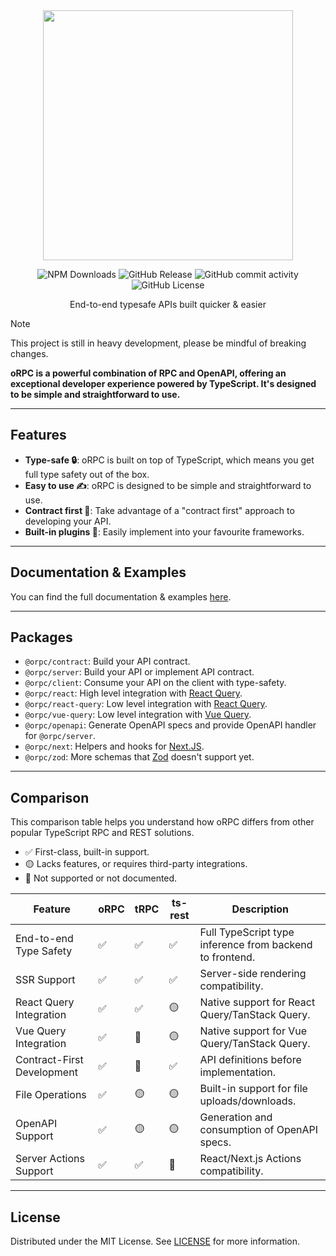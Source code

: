 <div align="center">
  <image align="center" src="./logo.png" width=400 />
</div>

<div align="center">

![NPM Downloads](https://img.shields.io/npm/dm/%40orpc/server?logo=npm)
![GitHub Release](https://img.shields.io/github/v/release/unnoq/orpc?logo=github)
![GitHub commit activity](https://img.shields.io/github/commit-activity/m/unnoq/orpc?logo=git&logoColor=%23fff)
![GitHub License](https://img.shields.io/github/license/unnoq/orpc)

</div>

<p align="center">End-to-end typesafe APIs built quicker & easier</p>

> [!NOTE]
> This project is still in heavy development, please be mindful of breaking changes.

**oRPC is a powerful combination of RPC and OpenAPI, offering an exceptional developer experience powered by TypeScript. It's designed to be simple and straightforward to use.**

---

## Features

- **Type-safe 🔒**: oRPC is built on top of TypeScript, which means you get full type safety out of the box.
- **Easy to use ✍️**: oRPC is designed to be simple and straightforward to use.
- **Contract first 📝**: Take advantage of a "contract first" approach to developing your API.
- **Built-in plugins 🔌**: Easily implement into your favourite frameworks.

---

## Documentation & Examples

You can find the full documentation & examples [here](https://orpc.unnoq.com).

---

## Packages

- `@orpc/contract`: Build your API contract.
- `@orpc/server`: Build your API or implement API contract.
- `@orpc/client`: Consume your API on the client with type-safety.
- `@orpc/react`: High level integration with [React Query](https://tanstack.com/query/latest/docs/framework/react/overview).
- `@orpc/react-query`: Low level integration with [React Query](https://tanstack.com/query/latest/docs/framework/react/overview).
- `@orpc/vue-query`: Low level integration with [Vue Query](https://tanstack.com/query/latest/docs/framework/vue/overview).
- `@orpc/openapi`: Generate OpenAPI specs and provide OpenAPI handler for `@orpc/server`.
- `@orpc/next`: Helpers and hooks for [Next.JS](https://nextjs.org/).
- `@orpc/zod`: More schemas that [Zod](https://zod.dev/) doesn't support yet.

---

## Comparison

This comparison table helps you understand how oRPC differs from other popular TypeScript RPC and REST solutions.

- ✅ First-class, built-in support.
- 🟡 Lacks features, or requires third-party integrations.
- 🛑 Not supported or not documented.

| Feature                    | oRPC | tRPC | ts-rest | Description                                              |
| -------------------------- | ---- | ---- | ------- | -------------------------------------------------------- |
| End-to-end Type Safety     | ✅   | ✅   | ✅      | Full TypeScript type inference from backend to frontend. |
| SSR Support                | ✅   | ✅   | ✅      | Server-side rendering compatibility.                     |
| React Query Integration    | ✅   | ✅   | 🟡      | Native support for React Query/TanStack Query.           |
| Vue Query Integration      | ✅   | 🛑   | 🟡      | Native support for Vue Query/TanStack Query.             |
| Contract-First Development | ✅   | 🛑   | ✅      | API definitions before implementation.                   |
| File Operations            | ✅   | 🟡   | 🟡      | Built-in support for file uploads/downloads.             |
| OpenAPI Support            | ✅   | 🟡   | 🟡      | Generation and consumption of OpenAPI specs.             |
| Server Actions Support     | ✅   | ✅   | 🛑      | React/Next.js Actions compatibility.                     |

---

## License

Distributed under the MIT License. See [LICENSE](LICENSE) for more information.

